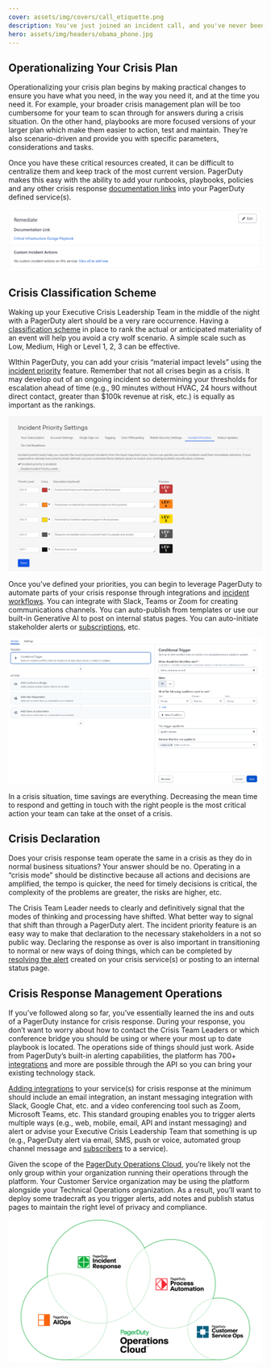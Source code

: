 ```yaml
---
cover: assets/img/covers/call_etiquette.png
description: You've just joined an incident call, and you've never been on one before. You have no idea what's going on, or what you're supposed to be doing. This page will help you through your first time on an incident call, and will provide a reference for future calls you may be a part of.
hero: assets/img/headers/obama_phone.jpg
---
```


## Operationalizing Your Crisis Plan

Operationalizing your crisis plan begins by making practical changes to ensure you have what you need, in the way you need it, and at the time you need it. For example, your broader crisis management plan will be too cumbersome for your team to scan through for answers during a crisis situation. On the other hand, playbooks are more focused versions of your larger plan which make them easier to action, test and maintain. They’re also scenario-driven and provide you with specific parameters, considerations and tasks.

Once you have these critical resources created, it can be difficult to centralize them and keep track of the most current version. PagerDuty makes this easy with the ability to add your runbooks, playbooks, policies and any other crisis response [documentation links](https://support.pagerduty.com/docs/service-profile#remediate) into your PagerDuty defined service(s).

![Ensure that your PagerDuty services have links to their runbooks and documentation](../assets/img/crisis/04_remediationdocs.png)

## Crisis Classification Scheme

Waking up your Executive Crisis Leadership Team in the middle of the night with a PagerDuty alert should be a very rare occurrence. Having a [classification scheme](https://support.pagerduty.com/docs/incident-priority#establish-an-incident-classification-scheme) in place to rank the actual or anticipated materiality of an event will help you avoid a cry wolf scenario. A simple scale such as Low, Medium, High or Level 1, 2, 3 can be effective.

WIthin PagerDuty, you can add your crisis “material impact levels” using the [incident priority](https://support.pagerduty.com/docs/incident-priority) feature. Remember that not all crises begin as a crisis. It may develop out of an ongoing incident so determining your thresholds for escalation ahead of time (e.g., 90 minutes without HVAC, 24 hours without direct contact, greater than $100k revenue at risk, etc.) is equally as important as the rankings.

![Set and define priorities that make sense for your organization](../assets/img/crisis/05_priorities.png)

Once you’ve defined your priorities, you can begin to leverage PagerDuty to automate parts of your crisis response through integrations and [incident workflows](https://support.pagerduty.com/docs/incident-workflows). You can integrate with Slack, Teams or Zoom for creating communications channels. You can auto-publish from templates or use our built-in Generative AI to post on internal status pages. You can auto-initiate stakeholder alerts or [subscriptions](https://support.pagerduty.com/docs/communicate-with-stakeholders#add-subscribers-at-incident-creation), etc. 

![Use incident workflows to streamline response.](../assets/img/crisis/06_incidentworkflows.png)

In a crisis situation, time savings are everything. Decreasing the mean time to respond and getting in touch with the right people is the most critical action your team can take at the onset of a crisis.

## Crisis Declaration

Does your crisis response team operate the same in a crisis as they do in normal business situations? Your answer should be no. Operating in a “crisis mode” should be distinctive because all actions and decisions are amplified, the tempo is quicker, the need for timely decisions is critical, the complexity of the problems are greater, the risks are higher, etc. 

The Crisis Team Leader needs to clearly and definitively signal that the modes of thinking and processing have shifted. What better way to signal that shift than through a PagerDuty alert. The incident priority feature is an easy way to make that declaration to the necessary stakeholders in a not so public way. Declaring the response as over is also important in transitioning to normal or new ways of doing things, which can be completed by [resolving the alert](https://support.pagerduty.com/docs/alerts#resolve-alerts) created on your crisis service(s) or posting to an internal status page.

## Crisis Response Management Operations

If you’ve followed along so far, you’ve essentially learned the ins and outs of a PagerDuty instance for crisis response. During your response, you don’t want to worry about how to contact the Crisis Team Leaders or which conference bridge you should be using or where your most up to date playbook is located. The operations side of things should just work. Aside from PagerDuty’s built-in alerting capabilities, the platform has 700+ [integrations](https://www.pagerduty.com/integrations/#Integrations-library) and more are possible through the API so you can bring your existing technology stack.

[Adding integrations](https://support.pagerduty.com/docs/services-and-integrations#add-integrations-to-an-existing-service) to your service(s) for crisis response at the minimum should include an email integration, an instant messaging integration with Slack, Google Chat, etc. and a video conferencing tool such as Zoom, Microsoft Teams, etc. This standard grouping enables you to trigger alerts multiple ways (e.g., web, mobile, email, API and instant messaging) and alert or advise your Executive Crisis Leadership Team that something is up (e.g., PagerDuty alert via email, SMS, push or voice, automated group channel message and [subscribers](https://support.pagerduty.com/docs/communicate-with-stakeholders#subscribe-to-a-business-service) to a service).

Given the scope of the [PagerDuty Operations Cloud](https://www.pagerduty.com/operations-cloud/), you’re likely not the only group within your organization running their operations through the platform. Your Customer Service organization may be using the platform alongside your Technical Operations organization. As a result, you’ll want to deploy some tradecraft as you trigger alerts, add notes and publish status pages to maintain the right level of privacy and compliance.

![The PagerDuty Operations Cloud](../assets/img/crisis/07_operationscloud.png)

